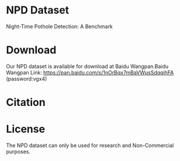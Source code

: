 # NPD Dataset
Night-Time Pothole Detection: A Benchmark
# Download
Our NPD dataset is available for download at Baidu Wangpan.Baidu Wangpan Link: https://pan.baidu.com/s/1nOrBqx7mBaVWusSdqqihFA (password:vgx4)
# Citation

# License
The NPD dataset can only be used for research and Non-Commercial purposes.
